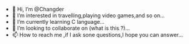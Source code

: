 - 👋 Hi, I’m @Changder
- 👀 I’m interested in travelling,playing video games,and so on...
- 🌱 I’m currently learning C language...
- 💞️ I’m looking to collaborate on (what is this ?)...
- 📫 How to reach me ,if I ask sone questions,I hope you can answer...

<!---
Changder/Changder is a ✨ special ✨ repository because its `README.md` (this file) appears on your GitHub profile.
You can click the Preview link to take a look at your changes.
--->

